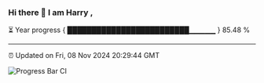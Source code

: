 ### Hi there 👋 I am Harry , 

⏳ Year progress { █████████████████████████▁▁▁▁▁ } 85.48 %

---

⏰ Updated on Fri, 08 Nov 2024 20:29:44 GMT

![Progress Bar CI](https://github.com/duykhang68/duykhang68/workflows/Progress%20Bar%20CI/badge.svg)

